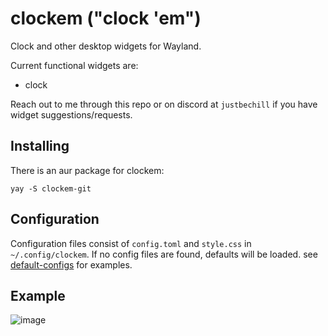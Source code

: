 # clockem ("clock 'em")
Clock and other desktop widgets for Wayland.

Current functional widgets are:
- clock

Reach out to me through this repo or on discord at `justbechill` if you have widget suggestions/requests. 

## Installing
There is an aur package for clockem:
```
yay -S clockem-git
```

## Configuration
Configuration files consist of `config.toml` and `style.css` in `~/.config/clockem`. If no config files are found, defaults will be loaded. see [default-configs](https://github.com/JustBeChill/clockem/tree/main/default-configs) for examples.

## Example
![image](https://github.com/user-attachments/assets/1bbc2ff1-c1d5-4895-8a21-f6e4608cba2f)
